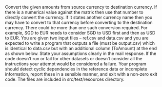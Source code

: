 Convert the given amounts from source currency to destination currency. 
If there is a numerical value against the matrix then use that number to directly convert the currency. 
If it states another currency name then you may have to convert to that currency before converting to the destination currency. 
There could be more than one such conversion required. 
For example, SGD to EUR needs to consider SGD to USD first and then as USD to EUR. 
You are given two input files – ref.csv and data.csv and you are expected to write a program that outputs a file (must be output.csv) which is identical to data.csv but with an additional column (ToAmount) at the end as shown below. 
State your assumptions clearly in the mail response. 
If the code doesn’t run or fail for other datasets or doesn’t consider all the instructions your attempt would be considered a failure.
Your program should detect cyclic dependencies in the reference data or incomplete information, report these in a sensible manner, and exit with a non-zero exit code.
The files are included in src/test/resources directory.
